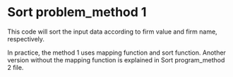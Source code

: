 # Sort problem_method 1
This code will sort the input data according to firm value and firm name, respectively. 

In practice, the method 1 uses mapping function and sort function. Another version without the mapping function is explained in Sort program_method 2 file.
